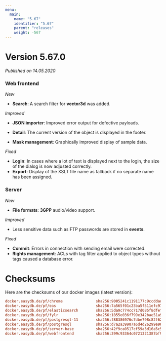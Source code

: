 ```yaml
---
menu:
  main:
    name: "5.67"
    identifier: "5.67"
    parent: "releases"
    weight: -567
---
```


# Version 5.67.0

*Published on 14.05.2020*

### Web frontend

*New*

- **Search**: A search filter for **vector3d** was added.

*Improved*

- **JSON importer**: Improved error output for defective payloads.
- **Detail**: The current version of the object is displayed in the footer.

- **Mask management**: Graphically improved display of sample data.

*Fixed*

- **Login**: In cases where a lot of text is displayed next to the login, the size of the dialog is now adjusted correctly.
- **Export**: Display of the XSLT file name as fallback if no separate name has been assigned.

### Server

*New*

- **File formats**: **3GPP** audio/video support.

*Improved*

- Less sensitive data such as FTP passwords are stored in **events**.

*Fixed*

- **Commit**: Errors in connection with sending email were corrected.
- **Rights management**: ACLs with tag filter applied to object types without tags caused a database error.

# Checksums

Here are the checksums of our docker images (latest version):

```ini
docker.easydb.de/pf/chrome               sha256:9005241c1191177c9ccddadba843ddd09d1ebee337acd1ff4c68217521397b0a
docker.easydb.de/pf/eas                  sha256:7a565f01c23ba5f511efc973566495d62ea4cffec7919280ddf0cbec270d0b13
docker.easydb.de/pf/elasticsearch        sha256:5da9c774cc717d085f8dfef1ee5f6602a1633131414ca362a66ca6d905a3ae5f
docker.easydb.de/pf/fylr                 sha256:1855e036f799e342bae51a95c272a78a396cdf005bc48363b85ccfcf950c9e43
docker.easydb.de/pf/postgresql-11        sha256:f88386976c7dbe798c82f62a60aecafa74cf11a6cbbe31688b5b234d81d3758b
docker.easydb.de/pf/postgresql           sha256:d7a2a39907a6d4d26299e960b5f5d968a789384edd5fcd668961d65954d9e8fc
docker.easydb.de/pf/server-base          sha256:42f9ca0517cf59a3d16a5c5493830eeedb1c1d8b74e20b9263a85106ec2f045b
docker.easydb.de/pf/webfrontend          sha256:399c93364c0721321387bf9ccf9800f95c84c8c315b17f35e2c8b3aa15fc4ead
```